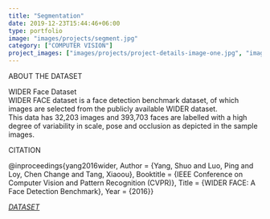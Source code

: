 ```yaml
---
title: "Segmentation"
date: 2019-12-23T15:44:46+06:00
type: portfolio
image: "images/projects/segment.jpg"
category: ["COMPUTER VISION"]
project_images: ["images/projects/project-details-image-one.jpg", "images/projects/project-details-image-two.jpg"]
---
```


ABOUT THE DATASET

WIDER Face Dataset \
WIDER FACE dataset is a face detection benchmark dataset, of which images are selected from the publicly available WIDER dataset. \
This data has 32,203 images and 393,703 faces are labelled with a high degree of variability in scale, pose and occlusion as depicted in the sample images.

CITATION

@inproceedings{yang2016wider,
	Author = {Yang, Shuo and Luo, Ping and Loy, Chen Change and Tang, Xiaoou},
	Booktitle = {IEEE Conference on Computer Vision and Pattern Recognition (CVPR)},
	Title = {WIDER FACE: A Face Detection Benchmark},
	Year = {2016}}

*[DATASET]("http://shuoyang1213.me/WIDERFACE/")*
